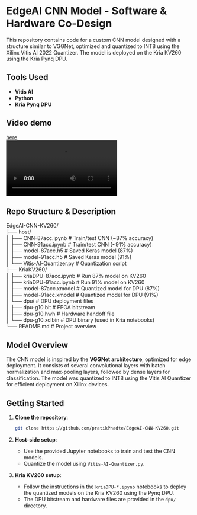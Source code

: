 # EdgeAI CNN Model - Software & Hardware Co-Design

This repository contains code for a custom CNN model designed with a structure similar to VGGNet, optimized and quantized to INT8 using the Xilinx Vitis AI 2022 Quantizer. The model is deployed on the Kria KV260 using the Kria Pynq DPU.

## Tools Used
- **Vitis AI**
- **Python**
- **Kria Pynq DPU**

## Video demo  
[here](https://github.com/pratikPhadte/EdgeAI-CNN-KV260/blob/main/demo-g-10.mp4).<br>
<video controls src="demo-g-10.mp4" title="Title"></video>
## Repo Structure & Description

EdgeAI-CNN-KV260/<br>
├── host/<br>
│ ├── CNN-87acc.ipynb # Train/test CNN (~87% accuracy)<br>
│ ├── CNN-91acc.ipynb # Train/test CNN (~91% accuracy)<br>
│ ├── model-87acc.h5 # Saved Keras model (87%)<br>
│ ├── model-91acc.h5 # Saved Keras model (91%)<br>
│ └── Vitis-AI-Quantizer.py # Quantization script<br>
├── KriaKV260/<br>
│ ├── kriaDPU-87acc.ipynb # Run 87% model on KV260<br>
│ ├── kriaDPU-91acc.ipynb # Run 91% model on KV260<br>
│ ├── model-87acc.xmodel # Quantized model for DPU (87%)<br>
│ ├── model-91acc.xmodel # Quantized model for DPU (91%)<br>
│ └── dpu/ # DPU deployment files<br>
│ ├── dpu-g10.bit # FPGA bitstream<br>
│ ├── dpu-g10.hwh # Hardware handoff file<br>
│ └── dpu-g10.xclbin # DPU binary (used in Kria notebooks)<br>
└── README.md # Project overview<br>

## Model Overview

The CNN model is inspired by the **VGGNet architecture**, optimized for edge deployment. It consists of several convolutional layers with batch normalization and max-pooling layers, followed by dense layers for classification. The model was quantized to INT8 using the Vitis AI Quantizer for efficient deployment on Xilinx devices.

## Getting Started

1. **Clone the repository**:
    ```bash
    git clone https://github.com/pratikPhadte/EdgeAI-CNN-KV260.git
    ```

2. **Host-side setup**:
    - Use the provided Jupyter notebooks to train and test the CNN models.
    - Quantize the model using `Vitis-AI-Quantizer.py`.

3. **Kria KV260 setup**:
    - Follow the instructions in the `kriaDPU-*.ipynb` notebooks to deploy the quantized models on the Kria KV260 using the Pynq DPU.
    - The DPU bitstream and hardware files are provided in the `dpu/` directory.

